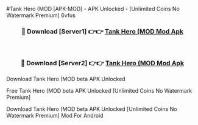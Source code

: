 #Tank Hero (MOD [APK-MOD] - APK Unlocked - [Unlimited Coins No Watermark Premium] 6vfus



<div align="center">

<h3>🔴 Download [Server1] 👉👉 <a href="https://momento.my/?title=Tank_Hero_(MOD">Tank Hero (MOD Mod Apk</a></h3><br>

<h3>🔴 Download [Server2] 👉👉 <a href="https://momento.my/?title=Tank_Hero_(MOD">Tank Hero (MOD Mod Apk</a></h3>
</div>



Download Tank Hero (MOD beta APK Unlocked

Free Tank Hero (MOD beta APK Unlocked [Unlimited Coins No Watermark Premium]

Download Tank Hero (MOD beta APK Unlocked [Unlimited Coins No Watermark Premium] Mod For Android
